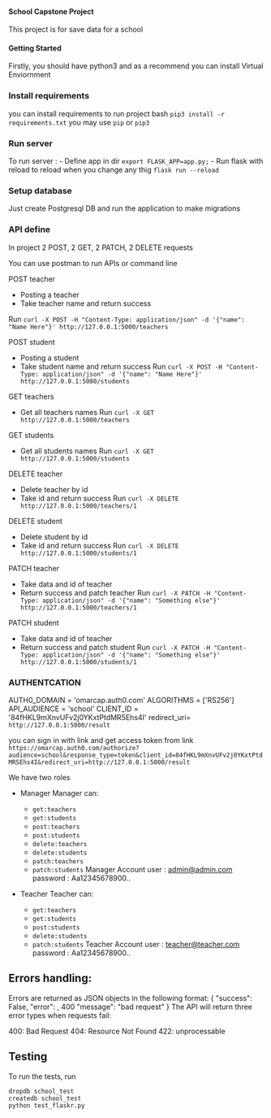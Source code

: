 #### School Capstone Project 
This project is for save data for a school

#### Getting Started
Firstly, you should have python3 and as a recommend you can install Virtual Enviornment

### Install requirements
you can install requirements to run project
bash
`pip3 install -r requirements.txt` you may use `pip` or `pip3`

### Run server
To run server :
    - Define app in dir `export FLASK_APP=app.py;`
    - Run flask with reload to reload when you change any thig `flask run --reload`

### Setup database
Just create Postgresql DB and run the application to make migrations

### API define
In project 2 POST, 2 GET, 2 PATCH, 2 DELETE requests 

You can use postman to run APIs or command line

POST teacher
- Posting a teacher
- Take teacher name and return success 

Run `curl -X POST -H "Content-Type: application/json" -d '{"name": "Name Here"}' http://127.0.0.1:5000/teachers`


POST student
- Posting a student
- Take student name and return success 
Run `curl -X POST -H "Content-Type: application/json" -d '{"name": "Name Here"}' http://127.0.0.1:5000/students`

GET teachers
- Get all teachers names
Run `curl -X GET http://127.0.0.1:5000/teachers`

GET students
- Get all students names
Run `curl -X GET http://127.0.0.1:5000/students`

DELETE teacher
- Delete teacher by id
- Take id and return success 
Run `curl -X DELETE http://127.0.0.1:5000/teachers/1`

DELETE student
- Delete student by id
- Take id and return success 
Run `curl -X DELETE http://127.0.0.1:5000/students/1`

PATCH teacher
- Take data and id of teacher
- Return success and patch teacher
Run `curl -X PATCH -H "Content-Type: application/json" -d '{"name": "Something else"}' http://127.0.0.1:5000/teachers/1`

PATCH student
- Take data and id of teacher
- Return success and patch student
Run `curl -X PATCH -H "Content-Type: application/json" -d '{"name": "Something else"}' http://127.0.0.1:5000/students/1`

### AUTHENTCATION

AUTH0_DOMAIN = 'omarcap.auth0.com'
ALGORITHMS = ['RS256']
API_AUDIENCE = 'school'
CLIENT_ID = '84fHKL9mXnvUFv2j0YKxtPtdMR5Ehs4I'
redirect_uri= `http://127.0.0.1:5000/result`

you can sign in with link and get access token from link
`https://omarcap.auth0.com/authorize?audience=school&response_type=token&client_id=84fHKL9mXnvUFv2j0YKxtPtdMR5Ehs4I&redirect_uri=http://127.0.0.1:5000/result`

We have two roles
- Manager
Manager can:
    - `get:teachers	`
    - `get:students`
    - `post:teachers`
    - `post:students`
    - `delete:teachers`
    - `delete:students`
    - `patch:teachers`
    - `patch:students`
Manager Account
user : admin@admin.com
password : Aa12345678900..

- Teacher
Teacher can:
    - `get:teachers	`
    - `get:students`
    - `post:students`
    - `delete:students`
    - `patch:students`
Teacher Account
user : teacher@teacher.com
password : Aa12345678900..


## Errors handling:

Errors are returned as JSON objects in the following format:
{
    "success": False, 
    "error": , 400
    "message": "bad request"
}
The API will return three error types when requests fail:

400: Bad Request
404: Resource Not Found
422: unprocessable


## Testing
To run the tests, run
```
dropdb school_test
createdb school_test
python test_flaskr.py
```